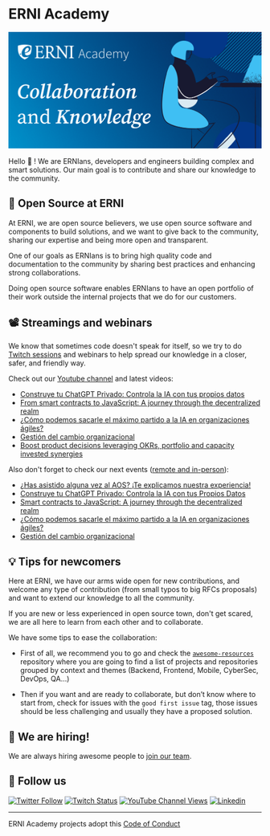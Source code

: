 # ERNI Academy

[![ERNI Academy Social Banner](/assets/erni-social-banner-github.png)](https://betterask.erni)

Hello 👋 ! We are ERNIans, developers and engineers building complex and smart solutions. Our main goal is to contribute and share our knowledge to the community.

## 🌈 Open Source at ERNI

At ERNI, we are open source believers, we use open source software and components to build solutions, and we want to give back to the community, sharing our expertise and being more open and transparent.

One of our goals as ERNIans is to bring high quality code and documentation to the community by sharing best practices and enhancing strong collaborations.

Doing open source software enables ERNIans to have an open portfolio of their work outside the internal projects that we do for our customers.

## 📽 Streamings and webinars

We know that sometimes code doesn't speak for itself, so we try to do [Twitch sessions](https://www.twitch.tv/erni_academy) and webinars to help spread our knowledge in a closer, safer, and friendly way.

Check out our [Youtube channel](https://www.youtube.com/channel/UCkdDcxjml85-Ydn7Dc577WQ/featured) and latest videos:

<!-- YOUTUBE-VIDEOS-LIST:START -->
- [Construye tu ChatGPT Privado: Controla la IA con tus propios datos](https://www.youtube.com/watch?v=b5VEFndrH2w)
- [From smart contracts to JavaScript: A journey through the decentralized realm](https://www.youtube.com/watch?v=CpjTWt7WdfU)
- [¿Cómo podemos sacarle el máximo partido a la IA en organizaciones ágiles?](https://www.youtube.com/watch?v=XIxq-WpzveM)
- [Gestión del cambio organizacional](https://www.youtube.com/watch?v=SGMDMoe-nqY)
- [Boost product decisions leveraging OKRs, portfolio and capacity invested synergies](https://www.youtube.com/watch?v=_B0ms4b3E1s)
<!-- YOUTUBE-VIDEOS-LIST:END -->

Also don't forget to check our next events ([remote and in-person](https://www.eventbrite.es/o/erni-30130841744)):

<!-- EVENTBRITE-EVENTS-LIST:START -->
- [¿Has asistido alguna vez al AOS? ¡Te explicamos nuestra experiencia!](https://www.eventbrite.es/e/registro-has-asistido-alguna-vez-al-aos-te-explicamos-nuestra-experiencia-664498913137)
- [Construye tu ChatGPT Privado: Controla la IA con tus Propios Datos](https://www.eventbrite.es/e/registro-construye-tu-chatgpt-privado-controla-la-ia-con-tus-propios-datos-660409080337)
- [Smart contracts to JavaScript: A journey through the decentralized realm](https://www.eventbrite.es/e/smart-contracts-to-javascript-a-journey-through-the-decentralized-realm-registration-646923524677)
- [¿Cómo podemos sacarle el máximo partido a la IA en organizaciones ágiles?](https://www.eventbrite.es/e/registro-como-podemos-sacarle-el-maximo-partido-a-la-ia-en-organizaciones-agiles-653928366347)
- [Gestión del cambio organizacional](https://www.eventbrite.es/e/registro-gestion-del-cambio-organizacional-631381778897)
<!-- EVENTBRITE-EVENTS-LIST:END -->

## 💡 Tips for newcomers

Here at ERNI, we have our arms wide open for new contributions, and welcome any type of contribution (from small typos to big RFCs proposals) and want to extend our knowledge to all the community.

If you are new or less experienced in open source town, don't get scared, we are all here to learn from each other and to collaborate.

We have some tips to ease the collaboration:

- First of all, we recommend you to go and check the [`awesome-resources`](https://github.com/ERNI-Academy/awesome-resources) repository where you are going to find a list of projects and repositories grouped by context and themes (Backend, Frontend, Mobile, CyberSec, DevOps, QA…)

- Then if you want and are ready to collaborate, but don’t know where to start from, check for issues with the `good first issue` tag, those issues should be less challenging and usually they have a proposed solution.

## 🚀 We are hiring!

We are always hiring awesome people to [join our team](https://www.betterask.erni/all-jobs/).

## 🍿 Follow us

[![Twitter Follow](https://img.shields.io/twitter/follow/ERNI?style=social)](https://www.twitter.com/ERNI)
[![Twitch Status](https://img.shields.io/twitch/status/erni_academy?label=ERNI%20Academy&style=social)](https://www.twitch.tv/erni_academy)
[![YouTube Channel Views](https://img.shields.io/youtube/channel/views/UCkdDcxjml85-Ydn7Dc577WQ?label=ERNI%20Academy&style=social)](https://www.youtube.com/channel/UCkdDcxjml85-Ydn7Dc577WQ)
[![Linkedin](https://img.shields.io/badge/linkedin-31k-green?style=social&logo=Linkedin)](https://www.linkedin.com/company/erni)

---

ERNI Academy projects adopt this [Code of Conduct](https://github.com/ERNI-Academy/awesome-resources/blob/main/CODE_OF_CONDUCT.md)
